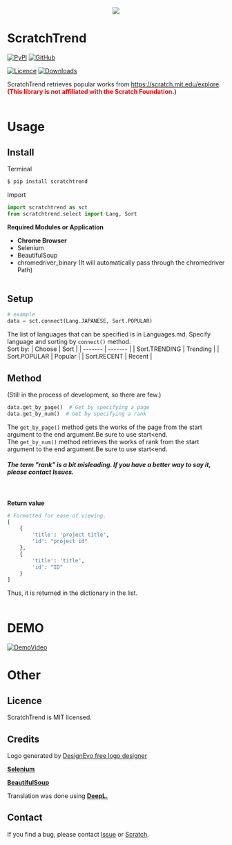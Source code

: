 <div align="center"><img src="https://user-images.githubusercontent.com/105550500/197376654-a36e55d0-35ac-42c8-aed5-23e9a48c04fd.jpg" /></div>

# ScratchTrend
[![PyPI](https://img.shields.io/badge/PyPI-dummy?style=for-the-badge&logo=pypi&labelColor=gray&color=red)](https://pypi.org/project/scratchtrend/)
[![GitHub](https://img.shields.io/badge/GitHub-dummy?style=for-the-badge&logo=github&labelColor=gray&color=blue)](https://pypi.org/project/scratchtrend/)

[![Licence](https://img.shields.io/github/license/henji243/ScratchTrend)](https://github.com/henji243/ScratchTrend)
[![Downloads](https://img.shields.io/pypi/dd/scratchtrend?color=%2383ccd2&label=PyPI%20Downloads&logo=PyPI&logoColor=%2383ccd2)](https://pypi.org/project/scratchtrend)

ScratchTrend retrieves popular works from https://scratch.mit.edu/explore.
<br />
<span style="color:red;">**(This library is not affiliated with the Scratch Foundation.)**</span>
<br /><br />
# Usage
## Install
Terminal
```sh
$ pip install scratchtrend
```
Import
```python
import scratchtrend as sct
from scratchtrend.select import Lang, Sort
```
**Required Modules or Application**
- **Chrome Browser**
- Selenium
- BeautifulSoup
- chromedriver_binary  (It will automatically pass through the chromedriver Path)
<br /><br />

## Setup
```python
# example
data = sct.connect(Lang.JAPANESE, Sort.POPULAR)
```
The list of languages that can be specified is in Languages.md.
Specify language and sorting by ```connect()``` method.<br />
Sort by:
| Choose | Sort |
| ------- | ------- |
| Sort.TRENDING | Trending |
| Sort.POPULAR | Popular |
| Sort.RECENT | Recent |
<br />

## Method
(Still in the process of development, so there are few.)
```python
data.get_by_page()  # Get by specifying a page
data.get_by_num()  # Get by specifying a rank
```
The ```get_by_page()``` method gets the works of the page from the start argument to the end argument.Be sure to use start&lt;end.<br />
The ```get_by_num()``` method retrieves the works of rank from the start argument to the end argument.Be sure to use start&lt;end.
##### The term "rank" is a bit misleading. If you have a better way to say it, please contact Issues.
<br />

**Return value**
```python
# Formatted for ease of viewing.
[
    {
        'title': 'project title',
        'id': "project id"
    },
    {
        'title': 'title',
        'id': "ID"
    }
]
```
Thus, it is returned in the dictionary in the list.
<br /><br />
# DEMO
<a href="https://youtu.be/P-7ia4hHtjY" target="_blank"><img src="https://user-images.githubusercontent.com/105550500/198833200-901bc950-6799-4ec0-852a-8a1af70ee87f.png" alt="DemoVideo" /></a>


# Other
## Licence
ScratchTrend is MIT licensed.
## Credits
<div>Logo generated by <a href="https://www.designevo.com/" title="Free Online Logo Maker">DesignEvo free logo designer</a></div>

[**Selenium**](https://github.com/SeleniumHQ/selenium)

[**BeautifulSoup**](https://www.crummy.com/software/BeautifulSoup/)

Translation was done using [**DeepL.**](https://www.deepl.com/translator)
## Contact
If you find a bug, please contact [Issue](https://github.com/henji243/ScratchTrend/issues) or [Scratch](https://scratch.mit.edu/projects/753404201/).
